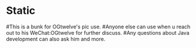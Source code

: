 # Static
#This is a bunk for OGtwelve's pic use.
#Anyone else can use when u reach out to his WeChat:OGtwelve for further discuss.
#Any questions about Java development can also ask him and more.
